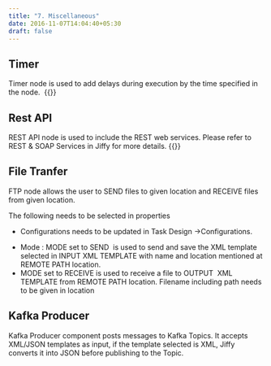 ```yaml
---
title: "7. Miscellaneous"
date: 2016-11-07T14:04:40+05:30
draft: false
---
```


## Timer

Timer node is used to add delays during execution by the time specified in the node.  
{{<youtube B8izkogxBd0>}}

## Rest API

REST API node is used to include the REST web services. Please refer to REST & SOAP Services in Jiffy for more details.
{{<youtube N9pgkMMKm5k>}}

## File Tranfer

FTP node allows the user to SEND files to given location and RECEIVE files from given location.

The following needs to be selected in properties

* Configurations needs to be updated in Task Design ->Configurations.
+ Mode : MODE set to SEND  is used to send and save the XML template selected in INPUT XML TEMPLATE with name and location mentioned at REMOTE PATH location.
+ MODE set to RECEIVE is used to receive a file to OUTPUT  XML TEMPLATE from REMOTE PATH location. Filename including path needs to be given in location

## Kafka Producer

Kafka Producer component posts messages to Kafka Topics. It accepts XML/JSON templates as input, if the template selected is XML, Jiffy converts it into JSON before publishing to the Topic.